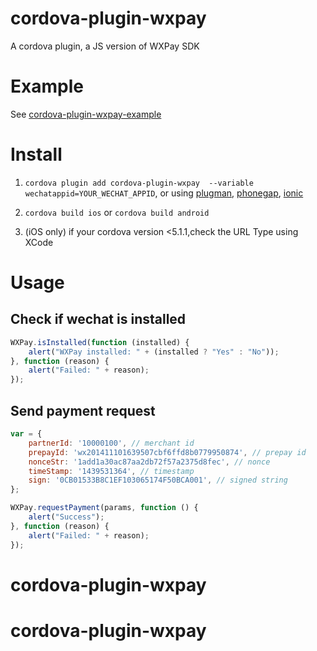 # cordova-plugin-wxpay

A cordova plugin, a JS version of WXPay SDK

# Example

See [cordova-plugin-wxpay-example](https://github.com/xu-li/cordova-plugin-wxpay-example)

# Install

1. ```cordova plugin add cordova-plugin-wxpay  --variable wechatappid=YOUR_WECHAT_APPID```, or using [plugman](https://npmjs.org/package/plugman), [phonegap](https://npmjs.org/package/phonegap), [ionic](http://ionicframework.com/)

2. ```cordova build ios``` or ```cordova build android```

3. (iOS only) if your cordova version <5.1.1,check the URL Type using XCode

# Usage

## Check if wechat is installed
```Javascript
WXPay.isInstalled(function (installed) {
    alert("WXPay installed: " + (installed ? "Yes" : "No"));
}, function (reason) {
    alert("Failed: " + reason);
});
```


## Send payment request
```Javascript
var = {
    partnerId: '10000100', // merchant id
    prepayId: 'wx201411101639507cbf6ffd8b0779950874', // prepay id
    nonceStr: '1add1a30ac87aa2db72f57a2375d8fec', // nonce
    timeStamp: '1439531364', // timestamp
    sign: '0CB01533B8C1EF103065174F50BCA001', // signed string
};

WXPay.requestPayment(params, function () {
    alert("Success");
}, function (reason) {
    alert("Failed: " + reason);
});
```
# cordova-plugin-wxpay
# cordova-plugin-wxpay
